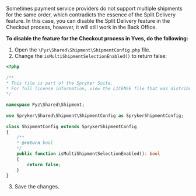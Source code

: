 Sometimes payment service providers do not support multiple shipments for the same order, which contradicts the essence of the Split Delivery feature. In this case, you can disable the Split Delivery feature in the Сheckout process, however, it will still work in the Back Office.

**To disable the feature for the Checkout process in Yves, do the following:**
1. Open the `\Pyz\Shared\Shipment\ShipmentConfig.php` file.
2. Change the `isMultiShipmentSelectionEnabled()` to return false:

```php
<?php
 
/**
* This file is part of the Spryker Suite.
* For full license information, view the LICENSE file that was distributed with this source code.
*/
 
namespace Pyz\Shared\Shipment;
 
use Spryker\Shared\Shipment\ShipmentConfig as SprykerShipmentConfig;
 
class ShipmentConfig extends SprykerShipmentConfig
{
	/**
	* @return bool
	*/
	public function isMultiShipmentSelectionEnabled(): bool
	{
		return false;
	}
}
```
3. Save the changes.

<!-- once published, add a link to related articles:
Split Delivery Feature Overview -->

<!-- Last review date: Sep 17, 2019 -by Dmitriy Svetlichniy, Yuliia Boiko-->